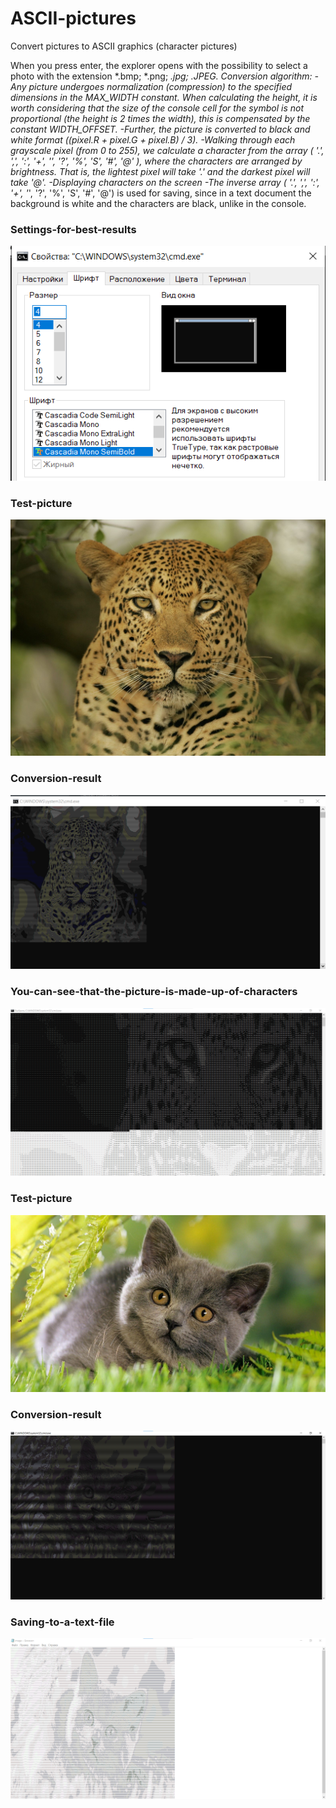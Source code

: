 # ASCII-pictures
Convert pictures to ASCII graphics (character pictures)

When you press enter, the explorer opens with the possibility to select a photo with the extension *.bmp; *.png; *.jpg; *.JPEG.
Conversion algorithm:
-Any picture undergoes normalization (compression) to the specified dimensions in the MAX_WIDTH constant. When calculating the height, it is worth considering that the size of the console cell for the symbol is not proportional (the height is 2 times the width), this is compensated by the constant WIDTH_OFFSET.
-Further, the picture is converted to black and white format ((pixel.R + pixel.G + pixel.B) / 3).
-Walking through each grayscale pixel (from 0 to 255), we calculate a character from the array ( '.', ',', ':', '+', '*', '?', '%', 'S', '#', '@' ), where the characters are arranged by brightness. That is, the lightest pixel will take '.' and the darkest pixel will take '@'.
-Displaying characters on the screen
-The inverse array ( '.', ',', ':', '+', '*', '?', '%', 'S', '#', '@') is used for saving, since in a text document the background is white and the characters are black, unlike in the console.

### Settings-for-best-results

![img](https://github.com/Gooooosha/ASCII-pictures/blob/main/img_for_readme/4.png)

### Test-picture

![img](https://github.com/Gooooosha/ASCII-pictures/blob/main/img_for_readme/leo.jpeg)

### Conversion-result

![img](https://github.com/Gooooosha/ASCII-pictures/blob/main/img_for_readme/1.png)

### You-can-see-that-the-picture-is-made-up-of-characters

![img](https://github.com/Gooooosha/ASCII-pictures/blob/main/img_for_readme/2.png)

### Test-picture

![img](https://github.com/Gooooosha/ASCII-pictures/blob/main/img_for_readme/cat.jpeg)

### Conversion-result

![img](https://github.com/Gooooosha/ASCII-pictures/blob/main/img_for_readme/3.png)

### Saving-to-a-text-file

![img](https://github.com/Gooooosha/ASCII-pictures/blob/main/img_for_readme/5.png)
